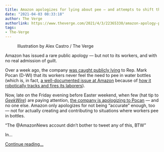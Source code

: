 ```yaml
---
title: Amazon apologizes for lying about pee — and attempts to shift the blame
date: "2021-04-03 08:33:18"
author: The Verge
authorlink: https://www.theverge.com/2021/4/3/22365330/amazon-apology-pee-bottles-worker-warehouse-union-pocan
tags:
- The-Verge
---
```

<figure>
      <img alt="" src="https://cdn.vox-cdn.com/thumbor/AneGtrqb-sd-IlqOcjX4QwBsvXk=/0x0:2040x1360/1310x873/cdn.vox-cdn.com/uploads/chorus_image/image/69070243/acastro_181114_1777_amazon_hq2_0007.0.jpg" />
        <figcaption>Illustration by Alex Castro / The Verge</figcaption>
    </figure>

  <p id="FbGdDN">Amazon has issued a rare public apology — but not to its workers, and with no real admission of guilt. </p>
<p id="0kyRhC">Over a week ago, the company <a href="https://www.theverge.com/2021/3/25/22350337/amazon-peeing-in-bottles-workers-exploitation-twitter-response-evidence">was caught publicly lying</a> to Rep. Mark Pocan (D-WI) that its workers never feel the need to pee in water bottles (which is, in fact, <a href="https://www.vice.com/en/article/k7amyn/amazon-denies-workers-pee-in-bottles-here-are-the-pee-bottles">a well-documented issue at Amazon</a> because of <a href="https://www.theverge.com/2019/4/25/18516004/amazon-warehouse-fulfillment-centers-productivity-firing-terminations">how it robotically tracks and fires its laborers</a>). </p>
<aside id="1d3r9e"><div data-anthem-component="readmore" data-anthem-component-data='{"stories":[{"title":"Amazon denies stories of workers peeing in bottles, receives a flood of evidence in return","url":"https://www.theverge.com/2021/3/25/22350337/amazon-peeing-in-bottles-workers-exploitation-twitter-response-evidence"},{"title":"How Amazon automatically tracks and fires warehouse workers for ‘productivity’","url":"https://www.theverge.com/2019/4/25/18516004/amazon-warehouse-fulfillment-centers-productivity-firing-terminations"},{"title":"Amazon keeps trying to troll US Congress members in perplexing new PR strategy","url":"https://www.theverge.com/2021/3/26/22352977/amazon-twitter-feud-bernie-sanders-elizabeth-warren-trolling-labor-pee-bottles"}]}'></div></aside><p id="gOLV7L">Now, late on the Friday evening before Easter weekend, when few (hat tip to <a href="https://www.geekwire.com/2021/amazon-offers-rare-apology-says-will-look-solutions-drivers-peeing-bottles/"><em>GeekWire</em></a>) are paying attention, <a href="https://www.aboutamazon.com/news/policy-news-views/our-recent-response-to-representative-pocan">the company is apologizing to Pocan</a> — and no one else. Amazon only apologizes for not being “accurate” enough, too — not for actually creating and contributing to situations where workers pee in bottles. </p>
<div class="c-float-right"><aside id="jcVfw9"><q>The @AmazonNews account didn’t bother to tweet any of this, BTW</q></aside></div>
<p id="qky4SW">In...</p>
  <p>
    <a href="https://www.theverge.com/2021/4/3/22365330/amazon-apology-pee-bottles-worker-warehouse-union-pocan">Continue reading&hellip;</a>
  </p>